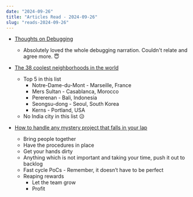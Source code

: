 ```yaml
---
date: "2024-09-26"
title: "Articles Read - 2024-09-26"
slug: "reads-2024-09-26"
---
```




* [Thoughts on Debugging][1]
  * Absolutely loved the whole debugging narration. Couldn't relate and agree more. 😇

* [The 38 coolest neighborhoods in the world][2]
  * Top 5 in this list
    * Notre-Dame-du-Mont - Marseille, France
    * Mers Sultan - Casablanca, Morocco
    * Pererenan - Bali, Indonesia
    * Seongsu-dong - Seoul, South Korea
    * Kerns - Portland, USA
  * No India city in this list 😥

* [How to handle any mystery project that falls in your lap][3]
  * Bring people together
  * Have the procedures in place
  * Get your hands dirty
  * Anything which is not important and taking your time, push it out to backlog
  * Fast cycle PoCs - Remember, it doesn’t have to be perfect
  * Reaping rewards
    * Let the team grow
    * Profit



  [1]: https://catskull.net/thoughts-on-debugging.html
  [2]: https://www.timeout.com/travel/coolest-neighbourhoods-in-the-world
  [3]: https://shiftmag.dev/how-to-handle-any-mystery-project-that-falls-in-your-lap-3761/
